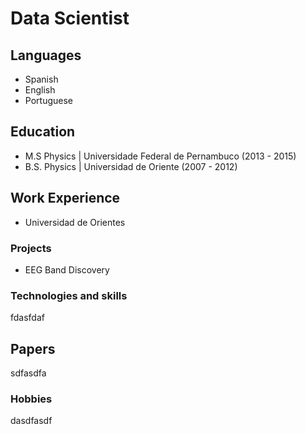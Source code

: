 # Data Scientist

## Languages

- Spanish
- English
- Portuguese

## Education 
- M.S Physics  | Universidade Federal de Pernambuco (2013 - 2015)
- B.S. Physics  | Universidad de Oriente (2007 - 2012)

## Work Experience

- Universidad de Orientes


### Projects
- EEG Band Discovery

### Technologies and skills
fdasfdaf

## Papers

sdfasdfa

### Hobbies

dasdfasdf
